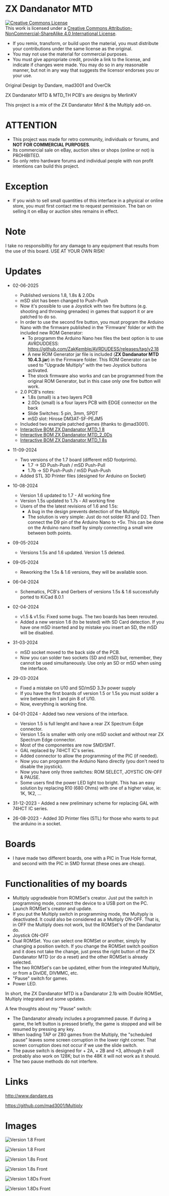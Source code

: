 # ZX Dandanator MTD

<a rel="license" href="http://creativecommons.org/licenses/by-nc-sa/4.0/"><img alt="Creative Commons License" style="border-width:0" src="https://i.creativecommons.org/l/by-nc-sa/4.0/88x31.png" /></a><br />This work is licensed under a <a rel="license" href="http://creativecommons.org/licenses/by-nc-sa/4.0/">Creative Commons Attribution-NonCommercial-ShareAlike 4.0 International License</a>.

* If you remix, transform, or build upon the material, you must distribute your contributions under the same license as the original.
* You may not use the material for commercial purposes.
* You must give appropriate credit, provide a link to the license, and indicate if changes were made. You may do so in any reasonable manner, but not in any way that suggests the licensor endorses you or your use.

Original Design by Dandare, mad3001 and OverClk

ZX Dandanator MTD & MTD_TH PCB's are designs by MerlinKV

This project is a mix of the ZX Dandanator Mini! & the Multiply add-on.

# ATTENTION

   - This project was made for retro community, individuals or forums, and **NOT FOR COMMERCIAL PURPOSES**.
   - Its commercial sale on eBay, auction sites or shops (online or not) is PROHIBITED.
   - So only retro hardware forums and individual people with non profit intentions can build this project.

# Exception

  - If you wish to sell small quantities of this interface in a physical or online store, you must first contact me to request permission. The ban on selling it on eBay or auction sites remains in effect.

# Note

I take no responsibiltiy for any damage to any equipment that results from the use of this board.
USE AT YOUR OWN RISK!

# Updates

* 02-06-2025
  - Published versions 1.8, 1.8s & 2.0Ds
  - mSD slot has been changed to Push-Push
  - Now it's possible to use a Joystick with two fire buttons (e.g. shooting and throwing grenades) in games that support it or are patched to do so.
  - In order to use the second fire button, you must program the Arduino Nano with the firmware published in the 'Firmware' folder or with the included new ROM Generator:
    * To programm the Arduino Nano hex files the best option is to use AVRDUDDESS: https://github.com/ZakKemble/AVRDUDESS/releases/tag/v2.18
    * A new ROM Generator jar file is included (**ZX Dandanator MTD 10.4.3.jar**) in the Firmware folder. This ROM Generator can be used to "Upgrade Multiply" with the two Joystick buttons activated.
    * The stock firmware also works and can be programmed from the original ROM Generator, but in this case only one fire button will work.
  - 2.0 PCB's notes:
    * 1.8s (small) is a two layers PCB
    * 2.0Ds (small) is a four layers PCB with EDGE connector on the back
    * Slide Switches: 5 pin, 3mm, SPDT
    * mSD slot: Hirose DM3AT-SF-PEJM5
  - Included two example patched games (thanks to @mad3001).
  - [Interactive BOM ZX Dandanator MTD_1 8](https://htmlpreview.github.io/?https://github.com/merlinkv/ZX_Dandanator_MTD/blob/main/ZX_Dandanator_MTD_1_8.html)
  - [Interactive BOM ZX Dandanator MTD_2_0Ds](https://htmlpreview.github.io/?https://github.com/merlinkv/ZX_Dandanator_MTD/blob/main/ZX_Dandanator_MTD_2_0Ds_4L.html)
  - [Interactive BOM ZX Dandanator MTD_1 8s](https://htmlpreview.github.io/?https://github.com/merlinkv/ZX_Dandanator_MTD/blob/main/ZX_Dandanator_MTD_1_8s.html)
     
* 11-09-2024
  - Two versions of the 1.7 board (different mSD footprints).
    * 1.7 -> SD Push-Push / mSD Push-Pull
    * 1.7b -> SD Push-Push / mSD Push-Push
  - Added STL 3D Printer files (designed for Arduino on Socket)
* 10-08-2024
   - Version 1.6 updated to 1.7 - All working fine
   - Version 1.5s updated to 1.7s - All working fine
   - Users of the the latest revisions of 1.6 and 1.5s:
     * A bug in the design prevents detection of the Multiply
     * The solution is very simple: Just do not solder R3 and D2. Then connect the D9 pin of the Arduino Nano to +5v. This can be done on the Arduino nano itself by simply connecting a small wire between both points.
* 09-05-2024
   - Versions 1.5s and 1.6 updated. Version 1.5 deleted.
* 09-05-2024
   - Reworking the 1.5s & 1.6 versions, they will be available soon.
* 06-04-2024
   - Schematics, PCB's and Gerbers of versions 1.5s & 1.6 successfully ported to KiCad 8.0.1
* 02-04-2024
   - v1.5 & v1.5s: Fixed some bugs. The two boards has been rerouted.
   - Added a new version 1.6 (to be tested) with SD Card detection. If you have one mSD inserted and by mistake you insert an SD, the mSD will be disabled.
* 31-03-2024
   - mSD socket moved to the back side of the PCB.
   - Now you can solder two sockets (SD and mSD) but, remember, they cannot be used simultaneously. Use only an SD or mSD when using the interface.
* 29-03-2024
   - Fixed a mistake on U10 and SD/mSD 3.3v power supply
   - If you have the first boards of version 1.5 or 1.5s you must solder a wire between pin 1 and pin 8 of U10.
   - Now, everything is working fine. 
* 04-01-2024 - Added two new versions of the interface.
   - Version 1.5 is full lenght and have a rear ZX Spectrum Edge connector.
   - Version 1.5s is smaller with only one mSD socket and without rear ZX Spectrum Edge connector.
   - Most of the componentes are now SMD/SMT.
   - GAL replaced by 74HCT IC's series.
   - Added connector to allow the programming of the PIC (if needed).
   - Now you can programm the Arduino Nano directly (you don't need to disable the joystick).
   - Now you have only three switches: ROM SELECT, JOYSTIC ON-OFF & PAUSE.
   - Some users find the power LED light too bright. This has an easy solution by replacing R10 (680 Ohms) with one of a higher value, ie: 1K, 1K2, ...
* 31-12-2023 - Added a new preliminary scheme for replacing GAL with 74HCT IC series.
* 26-08-2023 - Added 3D Printer files (STL) for those who wants to put the arduino in a socket.

# Boards

* I have made two different boards, one with a PIC in True Hole format, and second with the PIC in SMD format (these ones are cheap).

# Functionalities of my boards

* Multiply upgradeable from ROMSet's creator. Just put the switch in programming mode, connect the device to a USB port on the PC. Launch ROMSet's creator and update.
* If you put the Multiply switch in programming mode, the Multyply is deactivated. It could also be considered as a Multiply ON-OFF. That is, in OFF the Multiply does not work, but the ROMSet's of the Dandanator do.
* Joystick ON-OFF
* Dual ROMSet. You can select one ROMSet or another, simply by changing a position switch. If you change the ROMSet switch position and it does not take the change, just press the right button of the ZX Dandanator MTD (or do a reset) and the other ROMSet is already selected.
* The two ROMSet's can be updated, either from the integrated Multiply, or from a DivIDE, DIVMMC, etc.
* "Pause" switch for games.
* Power LED.

In short, the ZX Dandanator MTD is a Dandanator 2.1b with Double ROMSet, Multiply integrated and some updates.

A few thoughts about my "Pause" switch:

* The Dandanator already includes a programmed pause. If during a game, the left button is pressed briefly, the game is stopped and will be resumed by pressing any key.
* When loading TAP or Z80 games from the Multiply, the "scheduled pause" leaves some screen corruption in the lower right corner. That screen corruption does not occur if we use the slide switch.
* The pause switch is designed for + 2A, + 2B and +3, although it will probably also work on 128K; but in the 48K it will not work as it should.
* The two pause methods do not interfere.

# Links

http://www.dandare.es

https://github.com/mad3001/Multiply

# Images

![Version 1.8 Front](https://github.com/merlinkv/ZX_Dandanator_MTD/blob/main/ZX_Dandanator_MTD_1_8_Front.jpg)

![Version 1.8 Front](https://github.com/merlinkv/ZX_Dandanator_MTD/blob/main/ZX_Dandanator_MTD_1_8_Back.jpg)

![Version 1.8s Front](https://github.com/merlinkv/ZX_Dandanator_MTD/blob/main/ZX_Dandanator_MTD_1_8s_Front.jpg)

![Version 1.8s Front](https://github.com/merlinkv/ZX_Dandanator_MTD/blob/main/ZX_Dandanator_MTD_1_8s_Back.jpg)

![Version 1.8Ds Front](https://github.com/merlinkv/ZX_Dandanator_MTD/blob/main/ZX_Dandanator_MTD_2_0Ds_Front.jpg)

![Version 1.8Ds Front](https://github.com/merlinkv/ZX_Dandanator_MTD/blob/main/ZX_Dandanator_MTD_2_0Ds_Back.jpg)


